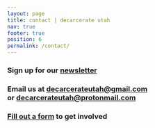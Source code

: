 ```yaml
---
layout: page
title: contact | decarcerate utah
nav: true
footer: true
position: 6
permalink: /contact/
---
```


<div class="contact">
  <h3 class="first-entry">
    Sign up for our
    <a href="http://tinyletter.com/decarcerateutah">newsletter</a>
  </h3>
  <h3>
    Email us at
    <a href="mailto:decarcerateutah@gmail.com">decarcerateutah@gmail.com</a>
    <br />
    or
    <a href="mailto:decarcerateutah@protonmail.com">decarcerateutah@protonmail.com</a>
  </h3>
  <h3>
    <a href="https://docs.google.com/forms/d/16SlqqzamtJhjopwvtL7W-ETFr_9eNyOyqldDbb1IE2w/edit?ts=5e7aad0d">
    Fill out a form</a>
    to get involved
  </h3>
</div>

